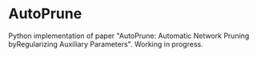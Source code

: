 # AutoPrune 
Python implementation of paper "AutoPrune: Automatic Network Pruning byRegularizing Auxiliary Parameters". 
Working in progress.

